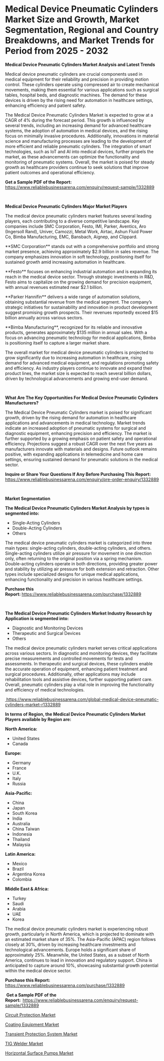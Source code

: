 <p><h1>Medical Device Pneumatic Cylinders Market Size and Growth, Market Segmentation, Regional and Country Breakdowns, and Market Trends for Period from 2025 -  2032</h1></p><p><strong>Medical Device Pneumatic Cylinders Market Analysis and Latest Trends</strong></p>
<p><p>Medical device pneumatic cylinders are crucial components used in medical equipment for their reliability and precision in providing motion control. These cylinders operate using compressed air to create mechanical movements, making them essential for various applications such as surgical tables, hospital beds, and diagnostic machines. The demand for these devices is driven by the rising need for automation in healthcare settings, enhancing efficiency and patient safety.</p><p>The Medical Device Pneumatic Cylinders Market is expected to grow at a CAGR of 4% during the forecast period. This growth is influenced by several trends, including an increasing demand for advanced healthcare systems, the adoption of automation in medical devices, and the rising focus on minimally invasive procedures. Additionally, innovations in material science and manufacturing processes are leading to the development of more efficient and reliable pneumatic cylinders. The integration of smart technologies, such as IoT and AI into medical devices, further propels the market, as these advancements can optimize the functionality and monitoring of pneumatic systems. Overall, the market is poised for steady growth as healthcare providers continue to seek solutions that improve patient outcomes and operational efficiency.</p></p>
<p><strong>Get a Sample PDF of the Report:&nbsp;</strong> <a href="https://www.reliablebusinessarena.com/enquiry/request-sample/1332889?utm_campaign=3024&utm_medium=2&utm_source=Github&utm_content=ia&utm_term=24032025&utm_id=medical-device-pneumatic-cylinders">https://www.reliablebusinessarena.com/enquiry/request-sample/1332889</a></p>
<p>&nbsp;</p>
<p><strong>Medical Device Pneumatic Cylinders Major Market Players</strong></p>
<p><p>The medical device pneumatic cylinders market features several leading players, each contributing to a diverse competitive landscape. Key companies include SMC Corporation, Festo, IMI, Parker, Aventics, Aro (Ingersoll Rand), Univer, Camozzi, Metal Work, Airtac, Ashun Fluid Power Co, Bimba Manufacturing, EMC, Bansbach, Aignep, and Clippard.</p><p>**SMC Corporation** stands out with a comprehensive portfolio and strong market presence, achieving approximately $2.9 billion in sales revenue. The company emphasizes innovation in soft technology, positioning itself for sustained growth amid increasing automation in healthcare.</p><p>**Festo** focuses on enhancing industrial automation and is expanding its reach in the medical device sector. Through strategic investments in R&D, Festo aims to capitalize on the growing demand for precision equipment, with annual revenues estimated near $2.1 billion.</p><p>**Parker Hannifin** delivers a wide range of automation solutions, obtaining substantial revenue from the medical segment. The company’s strategic initiatives for sustainability and innovation in product development suggest promising growth prospects. Their revenues reportedly exceed $15 billion annually across various sectors.</p><p>**Bimba Manufacturing**, recognized for its reliable and innovative products, generates approximately $135 million in annual sales. With a focus on advancing pneumatic technology for medical applications, Bimba is positioning itself to capture a larger market share.</p><p>The overall market for medical device pneumatic cylinders is projected to grow significantly due to increasing automation in healthcare, rising demand for advanced medical equipment, and regulations promoting safety and efficiency. As industry players continue to innovate and expand their product lines, the market size is expected to reach several billion dollars, driven by technological advancements and growing end-user demand.</p></p>
<p>&nbsp;</p>
<p><strong>What Are The Key Opportunities For Medical Device Pneumatic Cylinders Manufacturers?</strong></p>
<p><p>The Medical Device Pneumatic Cylinders market is poised for significant growth, driven by the rising demand for automation in healthcare applications and advancements in medical technology. Market trends indicate an increased adoption of pneumatic systems for surgical and diagnostic equipment, enhancing precision and efficiency. The market is further supported by a growing emphasis on patient safety and operational efficiency. Projections suggest a robust CAGR over the next five years as manufacturers innovate with materials and designs. Future outlook remains positive, with expanding applications in telemedicine and home care settings, ensuring sustained demand for pneumatic solutions in the medical sector.</p></p>
<p><strong>Inquire or Share Your Questions If Any Before Purchasing This Report:</strong> <a href="https://www.reliablebusinessarena.com/enquiry/pre-order-enquiry/1332889?utm_campaign=3024&utm_medium=2&utm_source=Github&utm_content=ia&utm_term=24032025&utm_id=medical-device-pneumatic-cylinders">https://www.reliablebusinessarena.com/enquiry/pre-order-enquiry/1332889</a></p>
<p>&nbsp;</p>
<p><strong>Market Segmentation</strong></p>
<p><strong>The Medical Device Pneumatic Cylinders Market Analysis by types is segmented into:</strong></p>
<p><ul><li>Single-Acting Cylinders</li><li>Double-Acting Cylinders</li><li>Others</li></ul></p>
<p><p>The medical device pneumatic cylinders market is categorized into three main types: single-acting cylinders, double-acting cylinders, and others. Single-acting cylinders utilize air pressure for movement in one direction only, often returning to the original position via a spring mechanism. Double-acting cylinders operate in both directions, providing greater power and stability by utilizing air pressure for both extension and retraction. Other types include specialized designs for unique medical applications, enhancing functionality and precision in various healthcare settings.</p></p>
<p><strong>Purchase this Report:&nbsp;</strong><a href="https://www.reliablebusinessarena.com/purchase/1332889?utm_campaign=3024&utm_medium=2&utm_source=Github&utm_content=ia&utm_term=24032025&utm_id=medical-device-pneumatic-cylinders">https://www.reliablebusinessarena.com/purchase/1332889</a></p>
<p>&nbsp;</p>
<p><strong>The Medical Device Pneumatic Cylinders Market Industry Research by Application is segmented into:</strong></p>
<p><ul><li>Diagnostic and Monitoring Devices</li><li>Therapeutic and Surgical Devices</li><li>Others</li></ul></p>
<p><p>The medical device pneumatic cylinders market serves critical applications across various sectors. In diagnostic and monitoring devices, they facilitate precise measurements and controlled movements for tests and assessments. In therapeutic and surgical devices, these cylinders enable the accurate operation of equipment, enhancing patient treatment and surgical procedures. Additionally, other applications may include rehabilitation tools and assistive devices, further supporting patient care. Overall, pneumatic cylinders play a vital role in improving the functionality and efficiency of medical technologies.</p></p>
<p><a href="https://www.reliablebusinessarena.com/global-medical-device-pneumatic-cylinders-market-r1332889?utm_campaign=3024&utm_medium=2&utm_source=Github&utm_content=ia&utm_term=24032025&utm_id=medical-device-pneumatic-cylinders">&nbsp;https://www.reliablebusinessarena.com/global-medical-device-pneumatic-cylinders-market-r1332889</a></p>
<p><strong>In terms of Region, the Medical Device Pneumatic Cylinders Market Players available by Region are:</strong></p>
<p>
    <p> <strong> North America: </strong>
        <ul>
            <li>United States</li>
            <li>Canada</li>
        </ul>
        </p> 
    <p> <strong> Europe: </strong>
        <ul>
            <li>Germany</li>
            <li>France</li>
            <li>U.K.</li>
            <li>Italy</li>
            <li>Russia</li>
        </ul>
        </p> 
    <p> <strong> Asia-Pacific: </strong>
        <ul>
            <li>China</li>
            <li>Japan</li>
            <li>South Korea</li>
            <li>India</li>
            <li>Australia</li>
            <li>China Taiwan</li>
            <li>Indonesia</li>
            <li>Thailand</li>
            <li>Malaysia</li>
        </ul>
        </p> 
    <p> <strong> Latin America: </strong>
        <ul>
            <li>Mexico</li>
            <li>Brazil</li>
            <li>Argentina Korea</li>
            <li>Colombia</li>
        </ul>
        </p> 
    <p> <strong> Middle East & Africa: </strong>
        <ul>
            <li>Turkey</li>
            <li>Saudi</li>
            <li>Arabia</li>
            <li>UAE</li>
            <li>Korea</li>
        </ul>
    </p>
    </p>
<p><p>The medical device pneumatic cylinders market is experiencing robust growth, particularly in North America, which is projected to dominate with an estimated market share of 35%. The Asia-Pacific (APAC) region follows closely at 30%, driven by increasing healthcare investments and technological advancements. Europe holds a significant share of approximately 25%. Meanwhile, the United States, as a subset of North America, continues to lead in innovation and regulatory support. China is anticipated to capture around 10%, showcasing substantial growth potential within the medical device sector.</p></p>
<p><strong>Purchase this Report: </strong><a href="https://www.reliablebusinessarena.com/purchase/1332889?utm_campaign=3024&utm_medium=2&utm_source=Github&utm_content=ia&utm_term=24032025&utm_id=medical-device-pneumatic-cylinders">https://www.reliablebusinessarena.com/purchase/1332889</a></p>
<p>&nbsp;<strong>Get a Sample PDF of the Report:&nbsp;&nbsp;</strong><a href="https://www.reliablebusinessarena.com/enquiry/request-sample/1332889?utm_campaign=3024&utm_medium=2&utm_source=Github&utm_content=ia&utm_term=24032025&utm_id=medical-device-pneumatic-cylinders">https://www.reliablebusinessarena.com/enquiry/request-sample/1332889</a></p>
<p><strong></strong></p>
<p><p><a href="https://www.linkedin.com/pulse/circuit-protection-industry-resonance-144-amplification-srkwc?utm_campaign=3024&utm_medium=2&utm_source=Github&utm_content=ia&utm_term=24032025&utm_id=medical-device-pneumatic-cylinders">Circuit Protection Market</a></p><p><a href="https://www.linkedin.com/pulse/significant-growth-expected-coating-equipment-market-adshc?utm_campaign=3024&utm_medium=2&utm_source=Github&utm_content=ia&utm_term=24032025&utm_id=medical-device-pneumatic-cylinders">Coating Equipment Market</a></p><p><a href="https://www.linkedin.com/pulse/global-transient-protection-system-market-study-2025-2032-s6yzc?utm_campaign=3024&utm_medium=2&utm_source=Github&utm_content=ia&utm_term=24032025&utm_id=medical-device-pneumatic-cylinders">Transient Protection System Market</a></p><p><a href="https://www.linkedin.com/pulse/tig-welder-market-revenue-insights-126-cagr-growth-forecast-sj4gc?utm_campaign=3024&utm_medium=2&utm_source=Github&utm_content=ia&utm_term=24032025&utm_id=medical-device-pneumatic-cylinders">TIG Welder Market</a></p><p><a href="https://www.linkedin.com/pulse/horizontal-surface-pumps-market-research-sales-establishments-ftgec?utm_campaign=3024&utm_medium=2&utm_source=Github&utm_content=ia&utm_term=24032025&utm_id=medical-device-pneumatic-cylinders">Horizontal Surface Pumps Market</a></p></p>